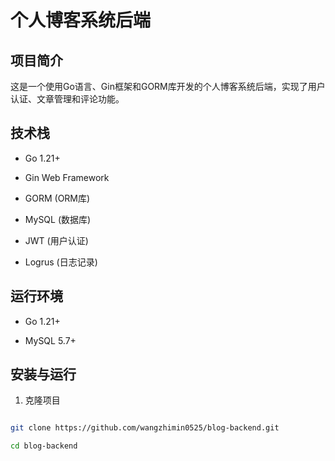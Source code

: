 # 个人博客系统后端


## 项目简介


这是一个使用Go语言、Gin框架和GORM库开发的个人博客系统后端，实现了用户认证、文章管理和评论功能。


## 技术栈


- Go 1.21+

- Gin Web Framework

- GORM (ORM库)

- MySQL (数据库)

- JWT (用户认证)

- Logrus (日志记录)


## 运行环境


- Go 1.21+

- MySQL 5.7+


## 安装与运行


1. 克隆项目


```bash

git clone https://github.com/wangzhimin0525/blog-backend.git

cd blog-backend